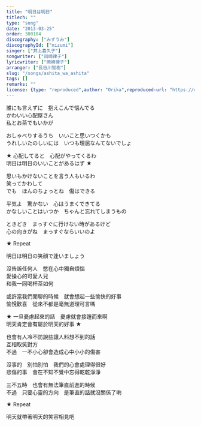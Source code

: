 ```yaml
---
title: "明日は明日"
titlech: ""
type: "song"
date: "2013-03-25"
order: 300104
discography: ["みずうみ"]
discographyId: ["mizumi"]
singer: ["井上喜久子"]
songwriter: ["岡崎律子"]
lyricwriter: ["岡崎律子"]
arranger: ["長谷川智樹"]
slug: "/songs/ashita_wa_ashita"
tags: []
remarks: ""
license: {type: "reproduced",author: "Orika",reproduced-url: "https://orikamushi.netlify.app",reproduced-website: "織歌蟲"}
---
```


誰にも言えずに　抱えこんで悩んでる   
かわいい心配屋さん   
私とお茶でもいかが   
  
おしゃべりするうち　いいこと思いつくかも   
うれしいたのしいには　いつも理屈なんてないでしょ   
  
★ 心配してると　心配がやってくるわ   
明日は明日のいいことがあるはず ★   
  
思いもかけないことを言う人もいるわ   
笑ってかわして   
でも　ほんのちょっとね　傷はできる   
  
平気よ　驚かない　心はうまくできてる   
かなしいことはいつか　ちゃんと忘れてしまうもの   
  
ときどき　まっすぐに行けない時があるけど   
心の向きがね　まっすぐならいいのよ   
  
★ Repeat  
  
明日は明日の笑顔で逢いましょう  
  

<!-- 翻译 -->

沒告訴任何人　憋在心中獨自煩惱  
愛操心的可愛人兒  
和我一同喝杯茶如何  
  
或許當我們閒聊的時候　就會想起一些愉快的好事  
愉悅歡喜　從來不都是毫無道理可言嗎  
  
★ 一旦憂慮起來的話　憂慮就會接踵而來啊  
明天肯定會有屬於明天的好事 ★  
  
也會有人冷不防說些讓人料想不到的話  
互相取笑對方  
不過　一不小心卻會造成心中小小的傷害  
  
沒事的　別怕別怕　我們的心會處理得很好  
悲傷的事　會在不知不覺中忘得乾乾淨淨  
  
三不五時　也會有無法筆直前進的時候  
不過　只要心靈的方向　是筆直的話就沒關係了喲  
  
★ Repeat  
  
明天就帶著明天的笑容相見吧
